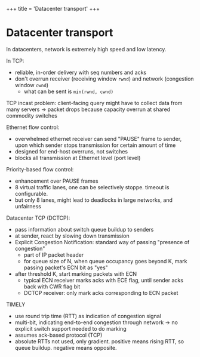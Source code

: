 +++
title = 'Datacenter transport'
+++
# Datacenter transport
In datacenters, network is extremely high speed and low latency.

In TCP:
- reliable, in-order delivery with seq numbers and acks
- don't overrun receiver (receiving window `rwnd`) and network (congestion window `cwnd`)
  - what can be sent is `min(rwnd, cwnd)`

TCP incast problem: client-facing query might have to collect data from many servers → packet drops because capacity overrun at shared commodity switches

Ethernet flow control:
- overwhelmed ethernet receiver can send "PAUSE" frame to sender, upon which sender stops transmission for certain amount of time
- designed for end-host overruns, not switches
- blocks all transmission at Ethernet level (port level)

Priority-based flow control:
- enhancement over PAUSE frames
- 8 virtual traffic lanes, one can be selectively stoppe. timeout is configurable.
- but only 8 lanes, might lead to deadlocks in large networks, and unfairness

Datacenter TCP (DCTCP):
- pass information about switch queue buildup to senders
- at sender, react by slowing down transmission
- Explicit Congestion Notification: standard way of passing "presence of congestion"
  - part of IP packet header
  - for queue size of N, when queue occupancy goes beyond K, mark passing packet's ECN bit as "yes"
- after threshold K, start marking packets with ECN
  - typical ECN receiver marks acks with ECE flag, until sender acks back with CWR flag bit
  - DCTCP receiver: only mark acks corresponding to ECN packet

TIMELY
- use round trip time (RTT) as indication of congestion signal
- multi-bit, indicating end-to-end congestion through network → no explicit switch support needed to do marking
- assumes ack-based protocol (TCP)
- absolute RTTs not used, only gradient. positive means rising RTT, so queue buildup. negative means opposite.
